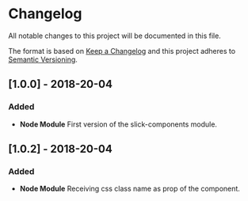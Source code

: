 # Changelog

All notable changes to this project will be documented in this file.

The format is based on [Keep a Changelog](http://keepachangelog.com/en/1.0.0/)
and this project adheres to [Semantic Versioning](http://semver.org/spec/v2.0.0.html).

## [1.0.0] - 2018-20-04

### Added

* **Node Module** First version of the slick-components module.

## [1.0.2] - 2018-20-04

### Added

* **Node Module** Receiving css class name as prop of the component.
